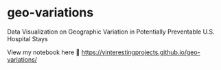 # geo-variations
Data Visualization on Geographic Variation in Potentially Preventable U.S. Hospital Stays

View my notebook here
🔗 https://yinterestingprojects.github.io/geo-variations/
